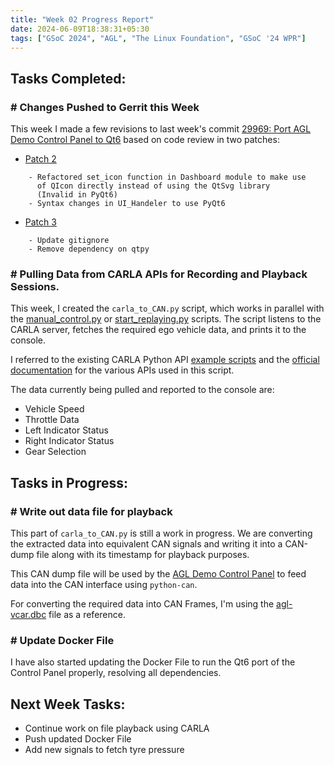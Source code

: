 ```yaml
---
title: "Week 02 Progress Report"
date: 2024-06-09T18:38:31+05:30
tags: ["GSoC 2024", "AGL", "The Linux Foundation", "GSoC '24 WPR"]
---
```


## Tasks Completed:

### # Changes Pushed to Gerrit this Week

This week I made a few revisions to last week's commit [29969: Port AGL Demo Control Panel to Qt6](https://gerrit.automotivelinux.org/gerrit/c/src/agl-demo-control-panel/+/29969) based on code review in two patches:

- [Patch 2](https://gerrit.automotivelinux.org/gerrit/gitweb?p=src%2Fagl-demo-control-panel.git;a=commit;h=7dafc52e2cc8ca90ee997052c01933eace4c03e2)
```
	- Refactored set_icon function in Dashboard module to make use
	  of QIcon directly instead of using the QtSvg library 
	  (Invalid in PyQt6)
	- Syntax changes in UI_Handeler to use PyQt6
```

- [Patch 3](https://gerrit.automotivelinux.org/gerrit/gitweb?p=src%2Fagl-demo-control-panel.git;a=commit;h=3f78eac37beca55769d468d888f2fc922ad4d37c)
```
	- Update gitignore
	- Remove dependency on qtpy
```
### # Pulling Data from CARLA APIs for Recording and Playback Sessions.

This week, I created the `carla_to_CAN.py` script, which works in parallel with the [manual_control.py](https://github.com/carla-simulator/carla/blob/dev/PythonAPI/examples/manual_control.py) or [start_replaying.py](https://github.com/carla-simulator/carla/blob/dev/PythonAPI/examples/start_replaying.py) scripts. The script listens to the CARLA server, fetches the required ego vehicle data, and prints it to the console.

I referred to the existing CARLA Python API [example scripts](https://github.com/carla-simulator/carla/tree/dev/PythonAPI/examples) and the [official documentation](https://carla.readthedocs.io/en/latest/python_api/#python-api-reference) for the various APIs used in this script.

The data currently being pulled and reported to the console are:
- Vehicle Speed
- Throttle Data
- Left Indicator Status
- Right Indicator Status
- Gear Selection

## Tasks in Progress: 

### # Write out data file for playback  

This part of `carla_to_CAN.py` is still a work in progress. We are converting the extracted data into equivalent CAN signals and writing it into a CAN-dump file along with its timestamp for playback purposes.

This CAN dump file will be used by the [AGL Demo Control Panel](https://gerrit.automotivelinux.org/gerrit/c/src/agl-demo-control-panel/) to feed data into the CAN interface using `python-can`.

For converting the required data into CAN Frames, I'm using the [agl-vcar.dbc](https://git.automotivelinux.org/AGL/meta-agl-demo/tree/recipes-connectivity/kuksa-val/kuksa-dbc-feeder/agl-vcar.dbc) file as a reference.

### # Update Docker File

I have also started updating the Docker File to run the Qt6 port of the Control Panel properly, resolving all dependencies.

## Next Week Tasks:

- Continue work on file playback using CARLA
- Push updated Docker File
- Add new signals to fetch tyre pressure